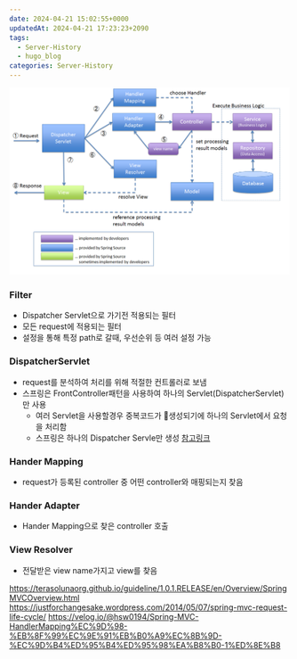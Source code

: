 ```yaml
---
date: 2024-04-21 15:02:55+0000
updatedAt: 2024-04-21 17:23:23+2090
tags:
  - Server-History
  - hugo_blog
categories: Server-History
---
```

![center|600](real-resource-image/Pasted%20image%2020231125233607.png)

### Filter
- Dispatcher Servlet으로 가기전 적용되는 필터
- 모든 request에 적용되는 필터
- 설정을 통해 특정 path로 갈때, 우선순위 등 여러 설정 가능
### DispatcherServlet
- request를 분석하여 처리를 위해 적절한 컨트롤러로 보냄
- 스프링은 FrontController패턴을 사용하여 하나의 Servlet(DispatcherServlet)만 사용
	- 여러 Servlet을 사용할경우 중복코드가 생성되기에 하나의 Servlet에서 요청을 처리함
	- 스프링은 하나의 Dispatcher Servle만 생성 [참고링크](https://stackoverflow.com/questions/23049736/working-with-multiple-dispatcher-servlets-in-a-spring-application)
### Hander Mapping
- request가 등록된 controller 중 어떤 controller와 매핑되는지 찾음
### Hander Adapter
- Hander Mapping으로 찾은 controller 호출
### View Resolver
- 전달받은 view name가지고 view를 찾음



https://terasolunaorg.github.io/guideline/1.0.1.RELEASE/en/Overview/SpringMVCOverview.html
https://justforchangesake.wordpress.com/2014/05/07/spring-mvc-request-life-cycle/
https://velog.io/@hsw0194/Spring-MVC-HandlerMapping%EC%9D%98-%EB%8F%99%EC%9E%91%EB%B0%A9%EC%8B%9D-%EC%9D%B4%ED%95%B4%ED%95%98%EA%B8%B0-1%ED%8E%B8
